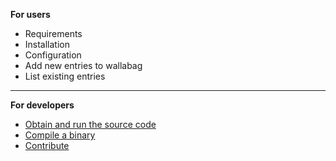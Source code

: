 **For users**

- Requirements
- Installation
- Configuration
- Add new entries to wallabag
- List existing entries

--------------------------------------------------------------------------------

**For developers**

- [Obtain and run the source code](contribute.md)
- [Compile a binary](build.md)
- [Contribute](contribute.md)
